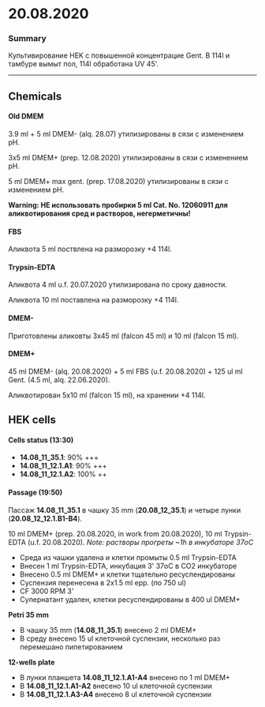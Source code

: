 20.08.2020
==========

### Summary
Культивирование HEK с повышенной концентрацие Gent.
В 114l и тамбуре вымыт пол, 114l обработана UV 45'. 

---

## Chemicals
#### Old DMEM
3.9 ml + 5 ml DMEM- (alq. 28.07) утилизированы в сязи с изменением pH.

3x5 ml DMEM+ (prep. 12.08.2020) утилизированы в сязи с изменением pH.

5 ml DMEM+ max gent. (prep. 17.08.2020) утилизированы в сязи с изменением pH.

**Warning: НЕ использовать пробирки 5 ml Cat. No. 12060911 для аликвотирования сред и растворов, негерметичны!**


#### FBS
Аликвота 5 ml поствлена на разморозку +4 114l.

#### Trypsin-EDTA
Аликвота 4 ml u.f. 20.07.2020 утилизирована по сроку давности.

Аликвота 10 ml поставлена на разморозку +4 114l.

#### DMEM-
Приготовлены аликовты 3x45 ml (falcon 45 ml) и 10 ml (falcon 15 ml).

#### DMEM+
45 ml DMEM- (alq. 20.08.2020) + 5 ml FBS (u.f. 20.08.2020) + 125 ul ml Gent. (4.5 ml, alq. 22.06.2020).

Аликвотирован 5x10 ml (falcon 15 ml), на хранении +4 114l.


## HEK cells
#### Cells status (13:30)
- **14.08_11_35.1**: 90% +++
- **14.08_11_12.1.A1**: 90% +++
- **14.08_11_12.1.A2**: 100% ++

#### Passage (19:50)
Пассаж **14.08_11_35.1** в чашку 35 mm (**20.08_12_35.1**) и четыре лунки (**20.08_12_12.1.B1-B4**).

10 ml DMEM+ (prep. 20.08.2020, in work from 20.08.2020), 10 ml Trypsin-EDTA (u.f. 20.08.2020).
*Note: растворы прогреты \~1h в инкубаторе 37oC*

- Среда из чашки удалена и клетки промыты 0.5 ml Trypsin-EDTA
- Внесен 1 ml Trypsin-EDTA, инкубация 3' 37oC в CO2 инкубаторе
- Внесено 0.5 ml DMEM+ и клетки тщательно ресуспендированы
- Суспензия перенесена в 2x1.5 ml epp. (по 750 ul)
- CF 3000 RPM 3'
- Супернатант удален, клетки ресуспендированы в 400 ul DMEM+

**Petri 35 mm**
- В чашку 35 mm (**14.08_11_35.1**) внесено 2 ml DMEM+
- В среду внесено 15 ul клеточной суспензии, несколько раз перемешано пипетированием

**12-wells plate**
- В лунки планшета **14.08_11_12.1.A1-A4** внесено по 1 ml DMEM+
- В **14.08_11_12.1.A1-A2** внесено 10 ul клеточной суспензии
- В **14.08_11_12.1.A3-A4** внесено 8 ul клеточной суспензии

